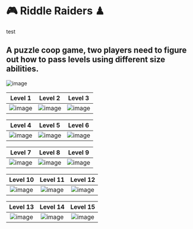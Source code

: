 # 🎮 Riddle Raiders ♟
test
## A puzzle coop game, two players need to figure out how to pass levels using different size abilities.
![image](https://github.com/Paaulii/Riddle-Raiders/assets/71827160/265f606d-4a9f-4a01-b0b3-3507adaba4fe)

Level 1                    |  Level 2                  |  Level 3
:-------------------------:|:-------------------------:|:-------------------------:
![image](https://github.com/Paaulii/Riddle-Raiders/assets/71827160/56c7c06d-28e3-4b56-b533-d8751877519e)|  ![image](https://github.com/Paaulii/Riddle-Raiders/assets/71827160/8f4db1a0-2514-4d24-8b79-34d372880ce2) | ![image](https://github.com/Paaulii/Riddle-Raiders/assets/71827160/eb0a6052-6ede-4726-b9e1-bf14940b2364)

Level 4                    |  Level 5                  |  Level 6
:-------------------------:|:-------------------------:|:-------------------------:
![image](https://github.com/Paaulii/Riddle-Raiders/assets/71827160/6f0735ae-f073-4645-82db-4b7dc9670555) | ![image](https://github.com/Paaulii/Riddle-Raiders/assets/71827160/9c176e00-e8bd-45a8-8414-8b4c44497546) | ![image](https://github.com/Paaulii/Riddle-Raiders/assets/71827160/7afd1f73-64cd-4fdf-8fcd-d6a9e6baf4f0)


Level 7                    |  Level 8                  |  Level 9
:-------------------------:|:-------------------------:|:-------------------------:
![image](https://github.com/Paaulii/Riddle-Raiders/assets/71827160/6c26bef8-d683-4c1d-84b2-40a139168f32) | ![image](https://github.com/Paaulii/Riddle-Raiders/assets/71827160/ffc0afef-c7b6-4a8f-bbb6-b372cfe55500) | ![image](https://github.com/Paaulii/Riddle-Raiders/assets/71827160/ccbdbc15-61b9-4569-838f-2d9fe629bf20)

Level 10                    |  Level 11                  |  Level 12
:-------------------------:|:-------------------------:|:-------------------------:
![image](https://github.com/Paaulii/Riddle-Raiders/assets/71827160/8d07f74f-576b-45de-8898-38b698af55ff) | ![image](https://github.com/Paaulii/Riddle-Raiders/assets/71827160/e9b49897-3875-4994-9bc3-8047892daf65) | ![image](https://github.com/Paaulii/Riddle-Raiders/assets/71827160/096d437a-d52c-4be7-8ed4-8a86c830222f)


Level 13                    |  Level 14                  |  Level 15
:-------------------------:|:-------------------------:|:-------------------------:
![image](https://github.com/Paaulii/Riddle-Raiders/assets/71827160/ed30b904-b0c0-4252-a408-f7c0ce8c9a7b) | ![image](https://github.com/Paaulii/Riddle-Raiders/assets/71827160/dcbeac35-45ab-4f42-a522-949dc806e758) | ![image](https://github.com/Paaulii/Riddle-Raiders/assets/71827160/07a34f53-c347-404b-8b33-276c9af0b3ee)

